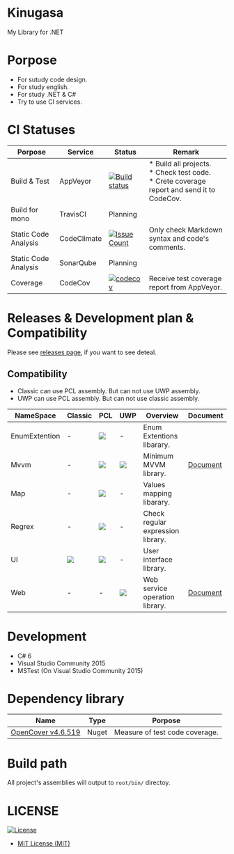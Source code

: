 # Kinugasa

My Library for .NET

# Porpose
* For sutudy code design.
* For study english.
* For study .NET & C#
* Try to use CI services.

# CI Statuses

|Porpose|Service|Status|Remark|
|---|---|---|---|
|Build & Test|AppVeyor|[![Build status](https://ci.appveyor.com/api/projects/status/mk3thjjapkd1u444/branch/master?svg=true)](https://ci.appveyor.com/project/YoshinoriN/kinugasa)|* Build all projects. <br> * Check test code. <br> * Crete coverage report and send it to CodeCov.|
|Build for mono|TravisCI|Planning||
|Static Code Analysis|CodeClimate|[![Issue Count](https://codeclimate.com/github/YoshinoriN/Kinugasa/badges/issue_count.svg)](https://codeclimate.com/github/YoshinoriN/Kinugasa)|Only check Markdown syntax and code's comments.|
|Static Code Analysis|SonarQube|Planning||
|Coverage|CodeCov|[![codecov](https://codecov.io/gh/YoshinoriN/Kinugasa/branch/master/graph/badge.svg)](https://codecov.io/gh/YoshinoriN/Kinugasa)|Receive test coverage report from AppVeyor.|

# Releases & Development plan & Compatibility

Please see [releases page](https://github.com/YoshinoriN/Kinugasa/releases), if you want to see deteal.

## Compatibility

* Classic can use PCL assembly. But can not use UWP assembly.
* UWP can use PCL assembly. But can not use classic assembly.

|NameSpace|Classic|PCL|UWP|Overview|Document|
|---|---|---|---|---|---|
|EnumExtention|-|[![](https://img.shields.io/badge/release-v1.0.0-blue.svg)](https://github.com/YoshinoriN/Kinugasa/releases/tag/Kinugasa.EnumExtension.v1.0.0)|-|Enum Extentions libarary.||
|Mvvm|-|[![](https://img.shields.io/badge/release-v1.1.0-blue.svg)](https://github.com/YoshinoriN/Kinugasa/releases/tag/Kinugasa.Mvvm.v1.1.0)|[![](https://img.shields.io/badge/release-v1.1.0-blue.svg)](https://github.com/YoshinoriN/Kinugasa/releases/tag/Kinugasa.Mvvm.v1.1.0)|Minimum MVVM library.|[Document](/Document/Mvvm.md)|
|Map|-|[![](https://img.shields.io/badge/release-v1.0.0-blue.svg)](https://github.com/YoshinoriN/Kinugasa/releases/tag/Kinugasa.Map.v1.0.0)|-|Values mapping libarary.||
|Regrex|-|![](https://img.shields.io/badge/Canditate-v1.0.0-yellow.svg)|-|Check regular expression library.||
|UI|![](https://img.shields.io/badge/Canditate-TDB-yellow.svg)|[![](https://img.shields.io/badge/release-v1.0.1-blue.svg)](https://github.com/YoshinoriN/Kinugasa/releases/tag/Kinugasa.UI.v1.0.1)|-|User interface library.||
|Web|-|-|[![](https://img.shields.io/badge/release-v1.0.0-blue.svg)](https://github.com/YoshinoriN/Kinugasa/releases/tag/Kinugasa.Uwp.Web.v1.0.0)|Web service operation library.|[Document](/Document/Web.md)|

# Development
* C# 6
* Visual Studio Community 2015
* MSTest (On Visual Studio Community 2015)

# Dependency library

|Name|Type|Porpose|
|---|---|---|
|[OpenCover v4.6.519](https://github.com/OpenCover/opencover)|Nuget|Measure of test code coverage.|


# Build path
All project's assemblies will output to `root/bin/` directoy.

# LICENSE

[![License](https://img.shields.io/github/license/YoshinoriN/kinugasa.svg?style=flat-square)](https://github.com/YoshinoriN/kinugasa/blob/master/LICENSE)

* [MIT License (MIT)](LICENSE)
